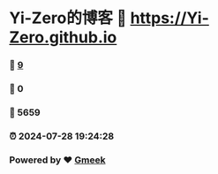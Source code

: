 # Yi-Zero的博客 :link: https://Yi-Zero.github.io 
### :page_facing_up: [9](https://Yi-Zero.github.io/tag.html) 
### :speech_balloon: 0 
### :hibiscus: 5659 
### :alarm_clock: 2024-07-28 19:24:28 
### Powered by :heart: [Gmeek](https://github.com/Meekdai/Gmeek)
